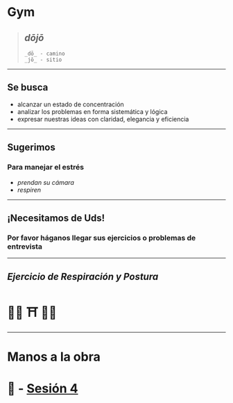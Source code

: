 # Gym

> ## _dōjō_
>
> ```
> _dō_ - camino
> _jō_ - sitio
> ```

---

## Se busca

- alcanzar un estado de concentración
- analizar los problemas en forma sistemática y lógica
- expresar nuestras ideas con claridad, elegancia y eficiencia

---

## Sugerimos

### Para manejar el estrés

- _prendan su cámara_
- _respiren_

---

## ¡Necesitamos de Uds!

### Por favor háganos llegar sus ejercicios o problemas de entrevista

---

## _Ejercicio de Respiración y Postura_

# 🧘‍♀️ ⛩️ 🧘‍♂️

---

# Manos a la obra

# 🤜 - [Sesión 4](https://github.com/Laboratoria/gym-egresadas/blob/main/sessions/session-4.md)
